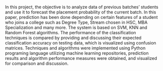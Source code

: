 In this project, the objective is to analyze data of previous batches’ students and use it to forecast the placement probability of the current batch. In this paper, prediction has been done depending on certain features of a student who joins a college such as Degree Type, Stream chosen in HSC, MBA Specialization and many more. The system is based on SVM, KNN and Random Forest algorithms. The performance of the classification techniques is compared by providing and discussing their expected classification accuracy on testing data, which is visualized using confusion matrices. Techniques and algorithms were implemented using Python programing language utilizing machine learning repositories, prediction results and algorithm performance measures were obtained, and visualized for comparison and discussion.
